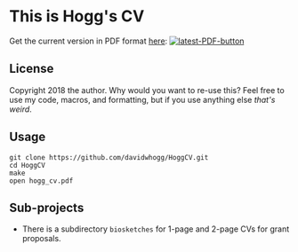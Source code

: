 # This is Hogg's CV

Get the current version in PDF format <a href="https://github.com/davidwhogg/HoggCV/blob/master-pdf/hogg_cv.pdf">here</a>: <a href="https://github.com/davidwhogg/HoggCV/blob/master-pdf/hogg_cv.pdf"><img src="https://img.shields.io/badge/PDF-latest-orange.svg?style=flat" alt="latest-PDF-button"></a>

## License
Copyright 2018 the author. Why would you want to re-use this? Feel free to use my code, macros, and formatting, but if you use anything else *that's weird*.

## Usage
```
git clone https://github.com/davidwhogg/HoggCV.git
cd HoggCV
make
open hogg_cv.pdf
```   

## Sub-projects
- There is a subdirectory `biosketches` for 1-page and 2-page CVs for grant proposals.
